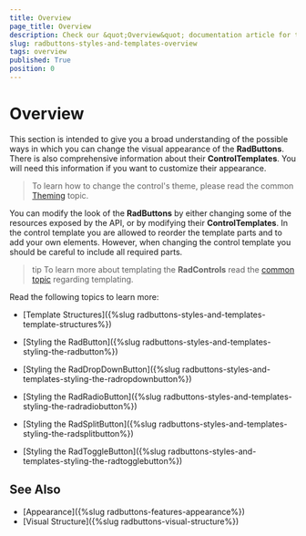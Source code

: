 ```yaml
---
title: Overview
page_title: Overview
description: Check our &quot;Overview&quot; documentation article for the RadButtons {{ site.framework_name }} control.
slug: radbuttons-styles-and-templates-overview
tags: overview
published: True
position: 0
---
```


# Overview

This section is intended to give you a broad understanding of the possible ways in which you can change the visual appearance of the __RadButtons__. There is also comprehensive information about their __ControlTemplates__. You will need this information if you want to customize their appearance.

>To learn how to change the control's theme, please read the common [Theming](http://www.telerik.com/help/silverlight/common-styling-apperance-setting-theme.html) topic.

You can modify the look of the __RadButtons__ by either changing some of the resources exposed by the API, or by modifying their __ControlTemplates__. In the control template you are allowed to reorder the template parts and to add your own elements. However, when changing the control template you should be careful to include all required parts.

>tip To learn more about templating the __RadControls__ read the [common topic](http://www.telerik.com/help/silverlight/common-styling-appearance-edit-control-templates-blend.html) regarding templating.

Read the following topics to learn more:

* [Template Structures]({%slug radbuttons-styles-and-templates-template-structures%})

* [Styling the RadButton]({%slug radbuttons-styles-and-templates-styling-the-radbutton%})

* [Styling the RadDropDownButton]({%slug radbuttons-styles-and-templates-styling-the-radropdownbutton%})

* [Styling the RadRadioButton]({%slug radbuttons-styles-and-templates-styling-the-radradiobutton%})

* [Styling the RadSplitButton]({%slug radbuttons-styles-and-templates-styling-the-radsplitbutton%})

* [Styling the RadToggleButton]({%slug radbuttons-styles-and-templates-styling-the-radtogglebutton%})

## See Also
 * [Appearance]({%slug radbuttons-features-appearance%})
 * [Visual Structure]({%slug radbuttons-visual-structure%})